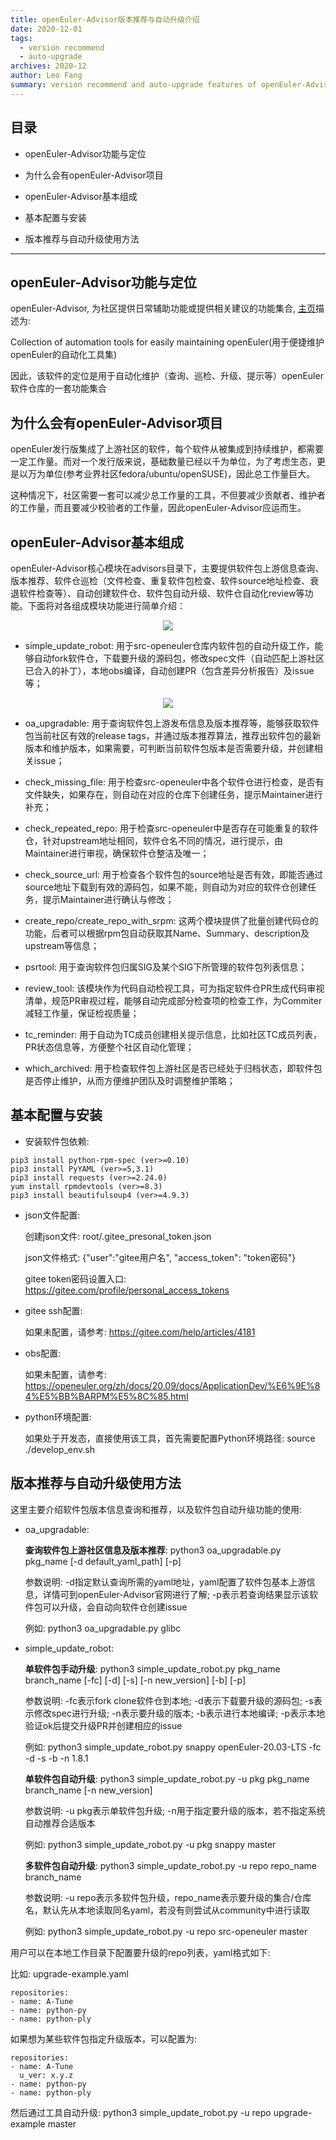 ```yaml
---
title: openEuler-Advisor版本推荐与自动升级介绍
date: 2020-12-01
tags:
  - version recommend
  - auto-upgrade
archives: 2020-12
author: Leo Fang
summary: version recommend and auto-upgrade features of openEuler-Advisor
---
```


## 目录

- openEuler-Advisor功能与定位

- 为什么会有openEuler-Advisor项目

- openEuler-Advisor基本组成

- 基本配置与安装

- 版本推荐与自动升级使用方法
---

## openEuler-Advisor功能与定位

openEuler-Advisor, 为社区提供日常辅助功能或提供相关建议的功能集合, [主页](https://gitee.com/openeuler/openEuler-Advisor)描述为:

Collection of automation tools for easily maintaining openEuler(用于便捷维护openEuler的自动化工具集)

因此，该软件的定位是用于自动化维护（查询、巡检、升级、提示等）openEuler软件仓库的一套功能集合  

## 为什么会有openEuler-Advisor项目

openEuler发行版集成了上游社区的软件，每个软件从被集成到持续维护，都需要一定工作量。而对一个发行版来说，基础数量已经以千为单位，为了考虑生态，更是以万为单位(参考业界社区fedora/ubuntu/openSUSE)，因此总工作量巨大。

这种情况下，社区需要一套可以减少总工作量的工具，不但要减少贡献者、维护者的工作量，而且要减少校验者的工作量，因此openEuler-Advisor应运而生。  

## openEuler-Advisor基本组成

openEuler-Advisor核心模块在advisors目录下，主要提供软件包上游信息查询、版本推荐、软件仓巡检（文件检查、重复软件包检查、软件source地址检查、衰退软件检查等）、自动创建软件仓、软件包自动升级、软件仓自动化review等功能。下面将对各组成模块功能进行简单介绍：

<div align='center'>

![](./advisors-compose.png)

</div>

- simple_update_robot: 用于src-openeuler仓库内软件包的自动升级工作，能够自动fork软件仓，下载要升级的源码包，修改spec文件（自动匹配上游社区已合入的补丁），本地obs编译，自动创建PR（包含差异分析报告）及issue等；  

<div align='center'>

![](./auto-upgrade.png)

</div>

- oa_upgradable: 用于查询软件包上游发布信息及版本推荐等，能够获取软件包当前社区有效的release tags，并通过版本推荐算法，推荐出软件包的最新版本和维护版本，如果需要，可判断当前软件包版本是否需要升级，并创建相关issue； 

- check_missing_file: 用于检查src-openeuler中各个软件仓进行检查，是否有文件缺失，如果存在，则自动在对应的仓库下创建任务，提示Maintainer进行补充；

- check_repeated_repo: 用于检查src-openeuler中是否存在可能重复的软件仓，针对upstream地址相同，软件仓名不同的情况，进行提示，由Maintainer进行审视，确保软件仓整洁及唯一； 

- check_source_url: 用于检查各个软件包的source地址是否有效，即能否通过source地址下载到有效的源码包，如果不能，则自动为对应的软件仓创建任务，提示Maintainer进行确认与修改；

- create_repo/create_repo_with_srpm: 这两个模块提供了批量创建代码仓的功能，后者可以根据rpm包自动获取其Name、Summary、description及upstream等信息；

- psrtool: 用于查询软件包归属SIG及某个SIG下所管理的软件包列表信息；

- review_tool: 该模块作为代码自动检视工具，可为指定软件仓PR生成代码审视清单，规范PR审视过程，能够自动完成部分检查项的检查工作，为Commiter减轻工作量，保证检视质量；

- tc_reminder: 用于自动为TC成员创建相关提示信息，比如社区TC成员列表，PR状态信息等，方便整个社区自动化管理；

- which_archived: 用于检查软件包上游社区是否已经处于归档状态，即软件包是否停止维护，从而方便维护团队及时调整维护策略；  

## 基本配置与安装

- 安装软件包依赖:

```
pip3 install python-rpm-spec (ver>=0.10)
pip3 install PyYAML (ver>=5,3.1)
pip3 install requests (ver>=2.24.0)
yum install rpmdevtools (ver>=8.3)
pip3 install beautifulsoup4 (ver>=4.9.3)
```

- json文件配置:

    创建json文件: root/.gitee_presonal_token.json

    json文件格式: {"user":"gitee用户名", "access_token": "token密码"}

    gitee token密码设置入口: https://gitee.com/profile/personal_access_tokens

- gitee ssh配置:

    如果未配置，请参考: https://gitee.com/help/articles/4181

- obs配置:

    如果未配置，请参考: https://openeuler.org/zh/docs/20.09/docs/ApplicationDev/%E6%9E%84%E5%BB%BARPM%E5%8C%85.html

- python环境配置:

    如果处于开发态，直接使用该工具，首先需要配置Python环境路径: source ./develop_env.sh  

## 版本推荐与自动升级使用方法

这里主要介绍软件包版本信息查询和推荐，以及软件包自动升级功能的使用:

- oa_upgradable:

    **查询软件包上游社区信息及版本推荐**: python3 oa_upgradable.py pkg_name [-d default_yaml_path] [-p]

    参数说明: -d指定默认查询所需的yaml地址，yaml配置了软件包基本上游信息，详情可到openEuler-Advisor官网进行了解; -p表示若查询结果显示该软件包可以升级，会自动向软件仓创建issue

    例如: python3 oa_upgradable.py glibc

- simple_update_robot:

    **单软件包手动升级**: python3 simple_update_robot.py pkg_name branch_name [-fc] [-d] [-s] [-n new_version] [-b] [-p]

    参数说明: -fc表示fork clone软件仓到本地; -d表示下载要升级的源码包; -s表示修改spec进行升级; -n表示要升级的版本; -b表示进行本地编译; -p表示本地验证ok后提交升级PR并创建相应的issue

    例如: python3 simple_update_robot.py snappy openEuler-20.03-LTS -fc -d -s -b -n 1.8.1

    **单软件包自动升级**: python3 simple_update_robot.py -u pkg pkg_name branch_name [-n new_version]

    参数说明: -u pkg表示单软件包升级; -n用于指定要升级的版本，若不指定系统自动推荐合适版本

    例如: python3 simple_update_robot.py -u pkg snappy master

    **多软件包自动升级**: python3 simple_update_robot.py -u repo repo_name branch_name

    参数说明: -u repo表示多软件包升级，repo_name表示要升级的集合/仓库名，默认先从本地读取同名yaml，若没有则尝试从community中进行读取

    例如: python3 simple_update_robot.py -u repo src-openeuler master

用户可以在本地工作目录下配置要升级的repo列表，yaml格式如下:

比如: upgrade-example.yaml

```
repositories:
- name: A-Tune
- name: python-py
- name: python-ply
```

如果想为某些软件包指定升级版本，可以配置为:

```
repositories:
- name: A-Tune
  u_ver: x.y.z
- name: python-py
- name: python-ply
```

然后通过工具自动升级: python3 simple_update_robot.py -u repo upgrade-example master

